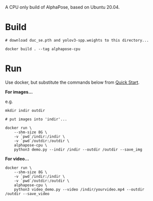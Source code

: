 
A CPU only build of AlphaPose, based on Ubuntu 20.04.

# Build

```
# download duc_se.pth and yolov3-spp.weights to this directory...

docker build . --tag alphapose-cpu
```

# Run

Use docker, but substitute the commands below from [Quick Start](https://github.com/nickgrealy/AlphaPose/blob/pytorch-cpu/README.md#quick-start).

**For images...**

e.g.
```
mkdir indir outdir

# put images into 'indir'...

docker run \
    --shm-size 8G \
    -v `pwd`/indir:/indir \
    -v `pwd`/outdir:/outdir \
    alphapose-cpu \
    python3 demo.py --indir /indir --outdir /outdir --save_img
```

**For video...**

```
docker run \
    --shm-size 8G \
    -v `pwd`/indir:/indir \
    -v `pwd`/outdir:/outdir \
    alphapose-cpu \
    python3 video_demo.py --video /indir/yourvideo.mp4 --outdir /outdir --save_video
```
